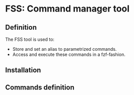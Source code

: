 # FSS: Command manager tool

## Definition
The FSS tool is used to:
- Store and set an alias to parametrized commands.
- Access and execute these commands in a fzf-fashion.

## Installation


## Commands definition
